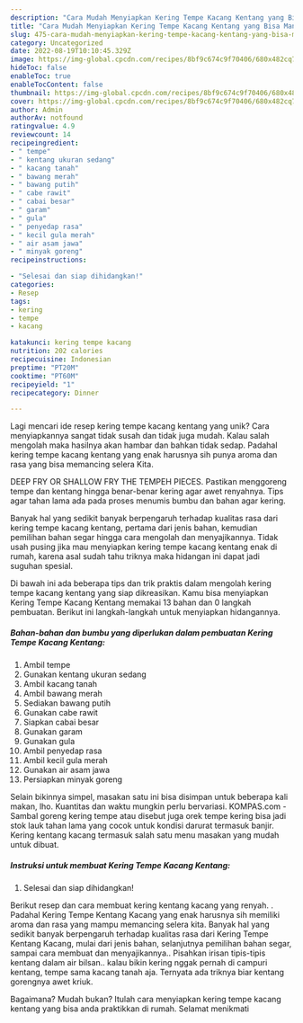 ```yaml
---
description: "Cara Mudah Menyiapkan Kering Tempe Kacang Kentang yang Bisa Manjain Lidah"
title: "Cara Mudah Menyiapkan Kering Tempe Kacang Kentang yang Bisa Manjain Lidah"
slug: 475-cara-mudah-menyiapkan-kering-tempe-kacang-kentang-yang-bisa-manjain-lidah
category: Uncategorized
date: 2022-08-19T10:10:45.329Z
image: https://img-global.cpcdn.com/recipes/8bf9c674c9f70406/680x482cq70/kering-tempe-kacang-kentang-foto-resep-utama.jpg
hideToc: false
enableToc: true
enableTocContent: false
thumbnail: https://img-global.cpcdn.com/recipes/8bf9c674c9f70406/680x482cq70/kering-tempe-kacang-kentang-foto-resep-utama.jpg
cover: https://img-global.cpcdn.com/recipes/8bf9c674c9f70406/680x482cq70/kering-tempe-kacang-kentang-foto-resep-utama.jpg
author: Admin
authorAv: notfound
ratingvalue: 4.9
reviewcount: 14
recipeingredient:
- " tempe"
- " kentang ukuran sedang"
- " kacang tanah"
- " bawang merah"
- " bawang putih"
- " cabe rawit"
- " cabai besar"
- " garam"
- " gula"
- " penyedap rasa"
- " kecil gula merah"
- " air asam jawa"
- " minyak goreng"
recipeinstructions:

- "Selesai dan siap dihidangkan!"
categories:
- Resep
tags:
- kering
- tempe
- kacang

katakunci: kering tempe kacang 
nutrition: 202 calories
recipecuisine: Indonesian
preptime: "PT20M"
cooktime: "PT60M"
recipeyield: "1"
recipecategory: Dinner

---
```





Lagi mencari ide resep kering tempe kacang kentang yang unik? Cara menyiapkannya sangat tidak susah dan tidak juga mudah. Kalau salah mengolah maka hasilnya akan hambar dan bahkan tidak sedap. Padahal kering tempe kacang kentang yang enak harusnya sih punya aroma dan rasa yang bisa memancing selera Kita.





DEEP FRY OR SHALLOW FRY THE TEMPEH PIECES. Pastikan menggoreng tempe dan kentang hingga benar-benar kering agar awet renyahnya. Tips agar tahan lama ada pada proses menumis bumbu dan bahan agar kering.

Banyak hal yang sedikit banyak berpengaruh terhadap kualitas rasa dari kering tempe kacang kentang, pertama dari jenis bahan, kemudian pemilihan bahan segar hingga cara mengolah dan menyajikannya. Tidak usah pusing jika mau menyiapkan kering tempe kacang kentang enak di rumah, karena asal sudah tahu triknya maka hidangan ini dapat jadi suguhan spesial.






Di bawah ini ada beberapa tips dan trik praktis dalam mengolah kering tempe kacang kentang yang siap dikreasikan. Kamu bisa menyiapkan Kering Tempe Kacang Kentang memakai 13 bahan dan 0 langkah pembuatan. Berikut ini langkah-langkah untuk menyiapkan hidangannya.

<!--inarticleads1-->

##### Bahan-bahan dan bumbu yang diperlukan dalam pembuatan Kering Tempe Kacang Kentang:

1. Ambil  tempe
1. Gunakan  kentang ukuran sedang
1. Ambil  kacang tanah
1. Ambil  bawang merah
1. Sediakan  bawang putih
1. Gunakan  cabe rawit
1. Siapkan  cabai besar
1. Gunakan  garam
1. Gunakan  gula
1. Ambil  penyedap rasa
1. Ambil  kecil gula merah
1. Gunakan  air asam jawa
1. Persiapkan  minyak goreng


Selain bikinnya simpel, masakan satu ini bisa disimpan untuk beberapa kali makan, lho. Kuantitas dan waktu mungkin perlu bervariasi. KOMPAS.com - Sambal goreng kering tempe atau disebut juga orek tempe kering bisa jadi stok lauk tahan lama yang cocok untuk kondisi darurat termasuk banjir. Kering kentang kacang termasuk salah satu menu masakan yang mudah untuk dibuat. 

<!--inarticleads2-->

##### Instruksi untuk membuat Kering Tempe Kacang Kentang:


1. Selesai dan siap dihidangkan!

Berikut resep dan cara membuat kering kentang kacang yang renyah. . Padahal Kering Tempe Kentang Kacang yang enak harusnya sih memiliki aroma dan rasa yang mampu memancing selera kita. Banyak hal yang sedikit banyak berpengaruh terhadap kualitas rasa dari Kering Tempe Kentang Kacang, mulai dari jenis bahan, selanjutnya pemilihan bahan segar, sampai cara membuat dan menyajikannya.. Pisahkan irisan tipis-tipis kentang dalam air bilsan.. kalau bikin kering nggak pernah di campuri kentang, tempe sama kacang tanah aja. Ternyata ada triknya biar kentang gorengnya awet kriuk. 

Bagaimana? Mudah bukan? Itulah cara menyiapkan kering tempe kacang kentang yang bisa anda praktikkan di rumah. Selamat menikmati
